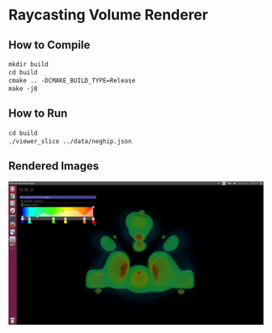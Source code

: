 # Raycasting Volume Renderer #

## How to Compile ##

```
mkdir build
cd build
cmake .. -DCMAKE_BUILD_TYPE=Release
make -j8
```

## How to Run ##

```
cd build
./viewer_slice ../data/neghip.json
```

## Rendered Images ##

![alt text](assets/neghip.png "Neghip")

